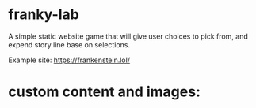 # franky-lab
A simple static website game that will give user choices to pick from, and expend story line base on selections. 

Example site: https://frankenstein.lol/

# custom content and images:

